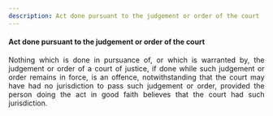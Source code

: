 ```yaml
---
description: Act done pursuant to the judgement or order of the court
---
```


#### Act done pursuant to the judgement or order of the court
<div style="text-align: justify">

Nothing which is done in pursuance of, or which is warranted by, the judgement or order of a court of justice, if done while such judgement or order remains in force, is an offence, notwithstanding that the court may have had no jurisdiction to pass such judgement or order, provided the person doing the act in good faith believes that the court had such jurisdiction.

</div>

